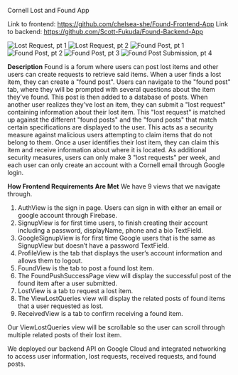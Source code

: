 Cornell Lost and Found App

Link to frontend: https://github.com/chelsea-she/Found-Frontend-App
Link to backend: https://github.com/Scott-Fukuda/Found-Backend-App

![Lost Request, pt 1](https://github.com/user-attachments/assets/86b57444-ec35-46b4-b14a-a2311d30969e)
![Lost Request, pt 2](https://github.com/user-attachments/assets/99e32613-f8df-4a63-bbff-5a22c5e27a1e)
![Found Post, pt 1](https://github.com/user-attachments/assets/e7c3d754-5114-4f89-a93e-a5e06fcd73d9)
![Found Post, pt 2](https://github.com/user-attachments/assets/ef8dcfbe-4497-4aa9-af1f-274c43d1463d)
![Found Post, pt 3](https://github.com/user-attachments/assets/357149e4-c52c-424d-8f6a-8350eae39489)
![Found Post Submission, pt 4](https://github.com/user-attachments/assets/46fb3dd7-9346-4eb3-902e-deea727c2da4)

**Description**
Found is a forum where users can post lost items and other users can create requests to retrieve said items. When a user finds a lost item, they can create a "found post".
Users can navigate to the "found post" tab, where they will be prompted with several questions about the item they've found. This post is then added to a database of posts.
When another user realizes they've lost an item, they can submit a "lost request" containing information about their lost item. This "lost request" is matched up against the
different "found posts" and the "found posts" that match certain specifications are displayed to the user. This acts as a security measure against malicious users attempting
to claim items that do not belong to them. Once a user identifies their lost item, they can claim this item and receive information about where it is located. As additional
security measures, users can only make 3 "lost requests" per week, and each user can only create an account with a Cornell email through Google login.

**How Frontend Requirements Are Met**
We have 9 views that we navigate through. 
1) AuthView is the sign in page. Users can sign in with either an email or google account through Firebase.
2) SignupView is for first time users, to finish creating their account including a password, displayName, phone and a bio TextField.
3) GoogleSignupView is for first time Google users that is the same as SignupView but doesn’t have a password TextField.
4) ProfileView is the tab that displays the user’s account information and allows them to logout.
5) FoundView is the tab to post a found lost item.
6) The FoundPushSuccessPage view will display the successful post of the found item after a user submitted.
7) LostView is a tab to request a lost item.
8) The ViewLostQueries view will display the related posts of found items that a user requested as lost.
9) ReceivedView is a tab to confirm receiving a found item.

Our ViewLostQueries view will be scrollable so the user can scroll through multiple related posts of their lost item.

We deployed our backend API on Google Cloud and integrated networking to access user information, lost requests, received requests, and found posts.

